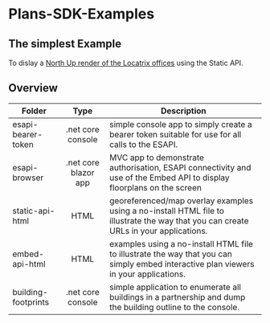 # Plans-SDK-Examples

## The simplest Example

To dislay a [North Up render of the Locatrix offices](https://api.locatrix.com/plans-static/v1/image?rotation=northUp&partner=ptnr_0djkhp1jlh316r3n48alwnzp9&floor=flr_oopxxdnfthppgvlgunj46p7dn&format=png&w=640&h=360&expiry=2055369600&apikey=65101207-60c6-2250-3ec1-c99f3eb20793&sas=gE8LRRlH3Jw5zJoPiBBtojU6robHJwulxkoNp%2BMIFEo%3D) using the Static API.

## Overview

| Folder        | Type          |Description|
| ------------- |:-------------:| ----|
| esapi-bearer-token | .net core console | simple console app to simply create a bearer token suitable for use for all calls to the ESAPI. |
| esapi-browser | .net core blazor app | MVC app to demonstrate authorisation, ESAPI connectivity and use of the Embed API to display floorplans on the screen |
|static-api-html|HTML|georeferenced/map overlay examples using a no-install HTML file to illustrate the way that you can create URLs in your applications.|
|embed-api-html| HTML | examples using a no-install HTML file to illustrate the way that you can simply embed interactive plan viewers in your applications.|
|building-footprints|.net core console|simple application to enumerate all buildings in a partnership and dump the building outline to the console.
